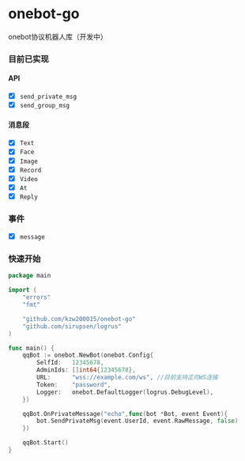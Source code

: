 # onebot-go

onebot协议机器人库（开发中）

### 目前已实现

#### API

- [x] `send_private_msg`
- [x] `send_group_msg`

#### 消息段

- [x] `Text`
- [x] `Face`
- [x] `Image`
- [x] `Record`
- [x] `Video`
- [x] `At`
- [x] `Reply`

### 事件

- [x] `message`

### 快速开始

```go
package main

import (
	"errors"
	"fmt"

	"github.com/kzw200015/onebot-go"
	"github.com/sirupsen/logrus"
)

func main() {
	qqBot := onebot.NewBot(onebot.Config{
		SelfId:   12345678,
		AdminIds: []int64{12345678},
		URL:      "wss://example.com/ws", //目前支持正向WS连接
		Token:    "password",
		Logger:   onebot.DefaultLogger(logrus.DebugLevel),
	})

	qqBot.OnPrivateMessage("echo",func(bot *Bot, event Event){
		bot.SendPrivateMsg(event.UserId, event.RawMessage, false)
	})

	qqBot.Start()
}
```